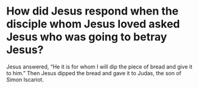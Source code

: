 # How did Jesus respond when the disciple whom Jesus loved asked Jesus who was going to betray Jesus?

Jesus answered, “He it is for whom I will dip the piece of bread and give it to him.” Then Jesus dipped the bread and gave it to Judas, the son of Simon Iscariot.
